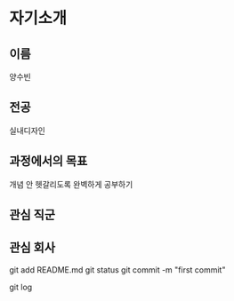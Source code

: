 # 자기소개

## 이름
양수빈

## 전공
실내디자인
## 과정에서의 목표
개념 안 헷갈리도록 완벽하게 공부하기
## 관심 직군

## 관심 회사






git add README.md
git status
git commit -m "first commit"

git log